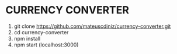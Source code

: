# CURRENCY CONVERTER

1. git clone https://github.com/mateuscdiniz/currency-converter.git
2. cd currency-converter
3. npm install
4. npm start (localhost:3000)
